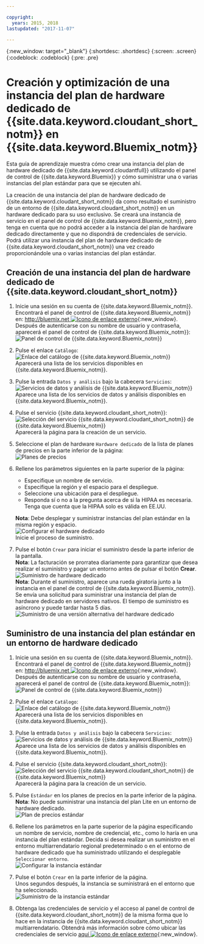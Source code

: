 ```yaml
---

copyright:
  years: 2015, 2018
lastupdated: "2017-11-07"

---
```


{:new_window: target="_blank"}
{:shortdesc: .shortdesc}
{:screen: .screen}
{:codeblock: .codeblock}
{:pre: .pre}

<!-- Acrolinx: 2017-02-23 -->

# Creación y optimización de una instancia del plan de hardware dedicado de {{site.data.keyword.cloudant_short_notm}} en {{site.data.keyword.Bluemix_notm}}

Esta guía de aprendizaje muestra cómo crear una instancia del plan de hardware dedicado de {{site.data.keyword.cloudantfull}} utilizando el panel de control de {{site.data.keyword.Bluemix}} y cómo suministrar una o varias instancias del plan estándar para que se ejecuten ahí. 

La creación de una instancia del plan de hardware dedicado de {{site.data.keyword.cloudant_short_notm}} da como resultado el suministro de un entorno de {{site.data.keyword.cloudant_short_notm}} en un hardware dedicado para su uso exclusivo. Se creará una instancia de servicio en el panel de control de {{site.data.keyword.Bluemix_notm}}, pero tenga en cuenta que no podrá acceder a la instancia del plan de hardware dedicado directamente y que no dispondrá de credenciales de servicio. Podrá utilizar una instancia del plan de hardware dedicado de {{site.data.keyword.cloudant_short_notm}} una vez creado proporcionándole una o varias instancias del plan estándar.

## Creación de una instancia del plan de hardware dedicado de {{site.data.keyword.cloudant_short_notm}}

1.  Inicie una sesión en su cuenta de {{site.data.keyword.Bluemix_notm}}.<br/>
    Encontrará el panel de control de {{site.data.keyword.Bluemix_notm}} en: [http://bluemix.net ![Icono de enlace externo](../images/launch-glyph.svg "Icono de enlace externo")](http://bluemix.net){:new_window}.
    Después de autenticarse con su nombre de usuario y contraseña, aparecerá el panel de control de {{site.data.keyword.Bluemix_notm}}:<br/>
    ![Panel de control de {{site.data.keyword.Bluemix_notm}}](images/img0001.png)

2.  Pulse el enlace `Catálogo`:<br/>
    ![Enlace del catálogo de {{site.data.keyword.Bluemix_notm}}](images/img0002.png)<br/>
    Aparecerá una lista de los servicios disponibles en {{site.data.keyword.Bluemix_notm}}.

3.  Pulse la entrada `Datos y análisis` bajo la cabecera `Servicios`:<br/>
    ![Servicios de datos y análisis de {{site.data.keyword.Bluemix_notm}}](images/img0003.png)<br/>
    Aparece una lista de los servicios de datos y análisis disponibles en {{site.data.keyword.Bluemix_notm}}.

4.  Pulse el servicio {{site.data.keyword.cloudant_short_notm}}:<br/>
    ![Selección del servicio {{site.data.keyword.cloudant_short_notm}} de {{site.data.keyword.Bluemix_notm}}](images/img0004.png)<br/>
    Aparecerá la página para la creación de un servicio. 

5.  Seleccione el plan de hardware `Hardware dedicado` de la lista de planes de precios en la parte inferior de la página:<br/>
    ![Planes de precios](../tutorials/images/pricing_plan.png)
    
6.  Rellene los parámetros siguientes en la parte superior de la página: <br/>
    -   Especifique un nombre de servicio.<br/>
    -   Especifique la región y el espacio para el despliegue.<br/>
    -   Seleccione una ubicación para el despliegue.<br/>
    -   Responda sí o no a la pregunta acerca de si la HIPAA es necesaria. Tenga que cuenta que la HIPAA solo es válida en EE.UU.<br/> 
     
    **Nota**: Debe desplegar y suministrar instancias del plan estándar en la misma región y espacio.    
    ![Configurar el hardware dedicado](../tutorials/images/select_deployment_location.png)<br/>
    Inicie el proceso de suministro. 
    
7.  Pulse el botón `Crear` para iniciar el suministro desde la parte inferior de la pantalla. <br/>
    **Nota**: La facturación se prorratea diariamente para garantizar que desea realizar el suministro y
    pagar un entorno antes de pulsar el botón **Crear**.<br/>
    ![Suministro de hardware dedicado](../tutorials/images/create_button_provision.png)<br/>
    **Nota**: Durante el suministro, aparece una rueda giratoria junto a la instancia en el panel de control de {{site.data.keyword.Bluemix_notm}}. Se envía una solicitud para suministrar una instancia del plan de hardware dedicado
    en servidores nativos. El tiempo de suministro es asíncrono y puede tardar hasta 5 días.
    ![Suministro de una versión alternativa del hardware dedicado](../tutorials/images/create_button_provision2.png)<br/>
    
## Suministro de una instancia del plan estándar en un entorno de hardware dedicado

1.  Inicie una sesión en su cuenta de {{site.data.keyword.Bluemix_notm}}.<br/>
    Encontrará el panel de control de {{site.data.keyword.Bluemix_notm}} en: [http://bluemix.net ![Icono de enlace externo](../images/launch-glyph.svg "Icono de enlace externo")](http://bluemix.net){:new_window}.
    Después de autenticarse con su nombre de usuario y contraseña, aparecerá el panel de control de {{site.data.keyword.Bluemix_notm}}:<br/>
    ![Panel de control de {{site.data.keyword.Bluemix_notm}}](images/img0001.png)

2.  Pulse el enlace `Catálogo`:<br/>
    ![Enlace del catálogo de {{site.data.keyword.Bluemix_notm}}](images/img0002.png)<br/>
    Aparecerá una lista de los servicios disponibles en {{site.data.keyword.Bluemix_notm}}.

3.  Pulse la entrada `Datos y análisis` bajo la cabecera `Servicios`:<br/>
    ![Servicios de datos y análisis de {{site.data.keyword.Bluemix_notm}}](images/img0003.png)<br/>
    Aparece una lista de los servicios de datos y análisis disponibles en {{site.data.keyword.Bluemix_notm}}.

4.  Pulse el servicio {{site.data.keyword.cloudant_short_notm}}:<br>
    ![Selección del servicio {{site.data.keyword.cloudant_short_notm}} de {{site.data.keyword.Bluemix_notm}}](images/img0004.png)<br/>
    Aparecerá la página para la creación de un servicio.  

5.  Pulse `Estándar` en los planes de precios en la parte inferior de la página. <br/>
    **Nota**: No puede suministrar una instancia del plan Lite en un entorno de hardware dedicado.<br/>
    ![Plan de precios estándar](../tutorials/images/standard_pricing_plan.png)
    
6.  Rellene los parámetros en la parte superior de la página especificando un nombre de servicio, nombre de credencial, etc., como lo haría en una instancia del plan estándar. Decida si desea realizar un suministro en el entorno multiarrendatario regional predeterminado
    o en el entorno de hardware dedicado que ha suministrado utilizando el desplegable `Seleccionar entorno`.<br/>
    ![Configurar la instancia estándar](../tutorials/images/select_environment.png)
    
7.  Pulse el botón `Crear` en la parte inferior de la página.<br/>
    Unos segundos después, la instancia se suministrará en el entorno que ha seleccionado.<br/>
    ![Suministro de la instancia estándar](../tutorials/images/create_button_provision_standard.png)
    
8.  Obtenga las credenciales de servicio y el acceso al panel de control de {{site.data.keyword.cloudant_short_notm}} de la misma forma que lo hace en la instancia de {{site.data.keyword.cloudant_short_notm}} multiarrendatario. 
    Obtendrá más información sobre cómo ubicar las credenciales de servicio [aquí ![Icono de enlace externo](../images/launch-glyph.svg "Icono de enlace externo")](https://console.bluemix.net/docs/services/Cloudant/tutorials/create_service.html#locating-your-service-credentials){:new_window}. 
     
